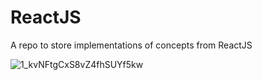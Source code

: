 # ReactJS

A repo to store implementations of concepts from ReactJS


![1_kvNFtgCxS8vZ4fhSUYf5kw](https://user-images.githubusercontent.com/73244900/169453806-e11f805b-6310-44e2-87c4-d1d1d4ce2410.gif)
